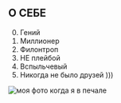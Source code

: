 ## О СЕБЕ  

0. Гений  
1. Миллионер  
2. Филонтроп 
3. НЕ плейбой 
4. Вспыльчевый 
5. Никогда не было друзей ))) 
   
![моя фото когда я в печале](https://teleprogramma.pro/sites/default/files/styles/post_728x546/public/nodes/node_1347390_1653644939.jpg?itok=4QAGByhR)